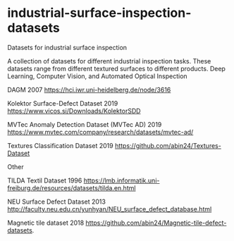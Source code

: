 # industrial-surface-inspection-datasets
Datasets for industrial surface inspection

A collection of datasets for different industrial inspection tasks. 
These datasets range from different textured surfaces to different products.
Deep Learning, Computer Vision, and Automated Optical Inspection

DAGM 2007
https://hci.iwr.uni-heidelberg.de/node/3616

Kolektor Surface-Defect Dataset 2019
https://www.vicos.si/Downloads/KolektorSDD

MVTec Anomaly Detection Dataset (MVTec AD) 2019
https://www.mvtec.com/company/research/datasets/mvtec-ad/

Textures Classification Dataset 2019
https://github.com/abin24/Textures-Dataset

Other 


TILDA Textil Dataset 1996
https://lmb.informatik.uni-freiburg.de/resources/datasets/tilda.en.html

NEU Surface Defect Dataset 2013
http://faculty.neu.edu.cn/yunhyan/NEU_surface_defect_database.html

Magnetic tile dataset 2018
https://github.com/abin24/Magnetic-tile-defect-datasets.
